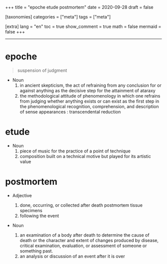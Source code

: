 +++
title = "epoche etude postmortem"
date = 2020-09-28
draft = false
 

[taxonomies]
categories = ["meta"]
tags = ["meta"]

[extra]
lang = "en"
toc = true
show_comment = true
math = false
mermaid = false
+++


<!-- more -->
---
# epoche

>suspension of judgment

- Noun
    1. in ancient skepticism,  the act of refraining from any conclusion for or against anything as the decisive step for the attainment of ataraxy
    2. the methodological attitude of phenomenology in which one refrains from judging whether anything exists or can exist as the first step in the phenomenological recognition, comprehension, and description of sense appearances : transcendental reduction

# etude

- Noun
    1. piece of music for the practice of a point of technique
    2. composition built on a technical motive but played for its artistic value

# postmortem

- Adjective
    1. done, occurring, or collected after death postmortem tissue specimens
    2. following the event

- Noun
    1. an examination of a body after death to determine the cause of death or the character and extent of changes produced by disease, critical examination, evaluation, or assessment of someone or something past.
    2. an analysis or discussion of an event after it is over